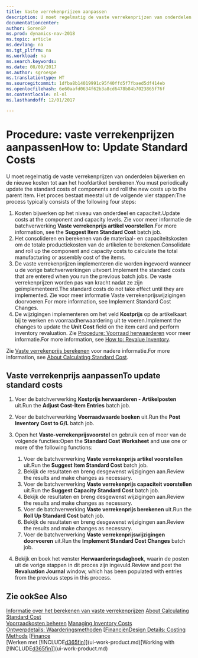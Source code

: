 ```yaml
---
title: Vaste verrekenprijzen aanpassen
description: U moet regelmatig de vaste verrekenprijzen van onderdelen bijwerken en de nieuwe kosten tot aan het hoofdartikel berekenen.
documentationcenter: 
author: SorenGP
ms.prod: dynamics-nav-2018
ms.topic: article
ms.devlang: na
ms.tgt_pltfrm: na
ms.workload: na
ms.search.keywords: 
ms.date: 08/09/2017
ms.author: sgroespe
ms.translationtype: HT
ms.sourcegitcommit: 1dfba8b14019991c95f40ffd5f7fbaed5df414eb
ms.openlocfilehash: 6e60aafd0634f62b3a8cd6478b84b7023865f76f
ms.contentlocale: nl-nl
ms.lasthandoff: 12/01/2017

---
```

# <a name="how-to-update-standard-costs"></a><span data-ttu-id="d8ad9-103">Procedure: vaste verrekenprijzen aanpassen</span><span class="sxs-lookup"><span data-stu-id="d8ad9-103">How to: Update Standard Costs</span></span>
<span data-ttu-id="d8ad9-104">U moet regelmatig de vaste verrekenprijzen van onderdelen bijwerken en de nieuwe kosten tot aan het hoofdartikel berekenen.</span><span class="sxs-lookup"><span data-stu-id="d8ad9-104">You must periodically update the standard costs of components and roll the new costs up to the parent item.</span></span> <span data-ttu-id="d8ad9-105">Het proces bestaat meestal uit de volgende vier stappen:</span><span class="sxs-lookup"><span data-stu-id="d8ad9-105">The process typically consists of the following four steps:</span></span>  

1.  <span data-ttu-id="d8ad9-106">Kosten bijwerken op het niveau van onderdeel en capaciteit.</span><span class="sxs-lookup"><span data-stu-id="d8ad9-106">Update costs at the component and capacity levels.</span></span> <span data-ttu-id="d8ad9-107">Zie voor meer informatie de batchverwerking **Vaste verrekenprijs artikel voorstellen**.</span><span class="sxs-lookup"><span data-stu-id="d8ad9-107">For more information, see the **Suggest Item Standard Cost** batch job.</span></span>  
2.  <span data-ttu-id="d8ad9-108">Het consolideren en berekenen van de materiaal- en capaciteitskosten om de totale productiekosten van de artikelen te berekenen.</span><span class="sxs-lookup"><span data-stu-id="d8ad9-108">Consolidate and roll up the component and capacity costs to calculate the total manufacturing or assembly cost of the items.</span></span>  
3.  <span data-ttu-id="d8ad9-109">De vaste verrekenprijzen implementeren die worden ingevoerd wanneer u de vorige batchverwerkingen uitvoert.</span><span class="sxs-lookup"><span data-stu-id="d8ad9-109">Implement the standard costs that are entered when you run the previous batch jobs.</span></span> <span data-ttu-id="d8ad9-110">De vaste verrekenprijzen worden pas van kracht nadat ze zijn geïmplementeerd.</span><span class="sxs-lookup"><span data-stu-id="d8ad9-110">The standard costs do not take effect until they are implemented.</span></span> <span data-ttu-id="d8ad9-111">Zie voor meer informatie Vaste verrekenprijswijzigingen doorvoeren.</span><span class="sxs-lookup"><span data-stu-id="d8ad9-111">For more information, see Implement Standard Cost Changes.</span></span>  
4.  <span data-ttu-id="d8ad9-112">De wijzigingen implementeren om het veld **Kostprijs** op de artikelkaart bij te werken en voorraadherwaardering uit te voeren.</span><span class="sxs-lookup"><span data-stu-id="d8ad9-112">Implement the changes to update the **Unit Cost** field on the item card and perform inventory revaluation.</span></span> <span data-ttu-id="d8ad9-113">Zie [Procedure: Voorraad herwaarderen](inventory-how-revalue-inventory.md) voor meer informatie.</span><span class="sxs-lookup"><span data-stu-id="d8ad9-113">For more information, see [How to: Revalue Inventory](inventory-how-revalue-inventory.md).</span></span>  

<span data-ttu-id="d8ad9-114">Zie [Vaste verrekenprijs berekenen](finance-about-calculating-standard-cost.md) voor nadere informatie.</span><span class="sxs-lookup"><span data-stu-id="d8ad9-114">For more information, see [About Calculating Standard Cost](finance-about-calculating-standard-cost.md).</span></span>  
## <a name="to-update-standard-costs"></a><span data-ttu-id="d8ad9-115">Vaste verrekenprijs aanpassen</span><span class="sxs-lookup"><span data-stu-id="d8ad9-115">To update standard costs</span></span>  
1.  <span data-ttu-id="d8ad9-116">Voer de batchverwerking **Kostprijs herwaarderen - Artikelposten** uit.</span><span class="sxs-lookup"><span data-stu-id="d8ad9-116">Run the **Adjust Cost-Item Entries** batch job.</span></span>  
2.  <span data-ttu-id="d8ad9-117">Voer de batchverwerking **Voorraadwaarde boeken** uit.</span><span class="sxs-lookup"><span data-stu-id="d8ad9-117">Run the **Post Inventory Cost to G/L** batch job.</span></span>  
3.  <span data-ttu-id="d8ad9-118">Open het **Vaste-verrekenprijsvoorstel** en gebruik een of meer van de volgende functies:</span><span class="sxs-lookup"><span data-stu-id="d8ad9-118">Open the **Standard Cost Worksheet** and use one or more of the following functions:</span></span>  

    1.  <span data-ttu-id="d8ad9-119">Voer de batchverwerking **Vaste verrekenprijs artikel voorstellen** uit.</span><span class="sxs-lookup"><span data-stu-id="d8ad9-119">Run the **Suggest Item Standard Cost** batch job.</span></span>  
    2.  <span data-ttu-id="d8ad9-120">Bekijk de resultaten en breng desgewenst wijzigingen aan.</span><span class="sxs-lookup"><span data-stu-id="d8ad9-120">Review the results and make changes as necessary.</span></span>  
    3.  <span data-ttu-id="d8ad9-121">Voer de batchverwerking **Vaste verrekenprijs capaciteit voorstellen** uit.</span><span class="sxs-lookup"><span data-stu-id="d8ad9-121">Run the **Suggest Capacity Standard Cost** batch job.</span></span>  
    4.  <span data-ttu-id="d8ad9-122">Bekijk de resultaten en breng desgewenst wijzigingen aan.</span><span class="sxs-lookup"><span data-stu-id="d8ad9-122">Review the results and make changes as necessary.</span></span>
    5. <span data-ttu-id="d8ad9-123">Voer de batchverwerking **Vaste verrekenprijs berekenen** uit.</span><span class="sxs-lookup"><span data-stu-id="d8ad9-123">Run the **Roll Up Standard Cost** batch job.</span></span>
    6.  <span data-ttu-id="d8ad9-124">Bekijk de resultaten en breng desgewenst wijzigingen aan.</span><span class="sxs-lookup"><span data-stu-id="d8ad9-124">Review the results and make changes as necessary.</span></span>
    7.  <span data-ttu-id="d8ad9-125">Voer de batchverwerking **Vaste verrekenprijswijzigingen doorvoeren** uit.</span><span class="sxs-lookup"><span data-stu-id="d8ad9-125">Run the **Implement Standard Cost Changes** batch job.</span></span>  
4.  <span data-ttu-id="d8ad9-126">Bekijk en boek het venster **Herwaarderingsdagboek**, waarin de posten uit de vorige stappen in dit proces zijn ingevuld.</span><span class="sxs-lookup"><span data-stu-id="d8ad9-126">Review and post the **Revaluation Journal** window, which has been populated with entries from the previous steps in this process.</span></span>  

## <a name="see-also"></a><span data-ttu-id="d8ad9-127">Zie ook</span><span class="sxs-lookup"><span data-stu-id="d8ad9-127">See Also</span></span>  
 <span data-ttu-id="d8ad9-128">[Informatie over het berekenen van vaste verrekenprijzen](finance-about-calculating-standard-cost.md) </span><span class="sxs-lookup"><span data-stu-id="d8ad9-128">[About Calculating Standard Cost](finance-about-calculating-standard-cost.md) </span></span>  
 <span data-ttu-id="d8ad9-129">[Voorraadkosten beheren](finance-manage-inventory-costs.md) </span><span class="sxs-lookup"><span data-stu-id="d8ad9-129">[Managing Inventory Costs](finance-manage-inventory-costs.md) </span></span>  
 <span data-ttu-id="d8ad9-130">[Ontwerpdetails: Waarderingsmethoden](design-details-costing-methods.md) [[Financiën](finance.md)</span><span class="sxs-lookup"><span data-stu-id="d8ad9-130">[Design Details: Costing Methods](design-details-costing-methods.md) [[Finance](finance.md)</span></span>  
 <span data-ttu-id="d8ad9-131">[Werken met [!INCLUDE[d365fin](includes/d365fin_md.md)]](ui-work-product.md)</span><span class="sxs-lookup"><span data-stu-id="d8ad9-131">[Working with [!INCLUDE[d365fin](includes/d365fin_md.md)]](ui-work-product.md)</span></span>  

